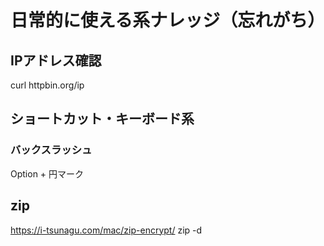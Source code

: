 # 日常的に使える系ナレッジ（忘れがち）

## IPアドレス確認
curl httpbin.org/ip

## ショートカット・キーボード系
### バックスラッシュ
Option + 円マーク

## zip
https://i-tsunagu.com/mac/zip-encrypt/
zip -d 